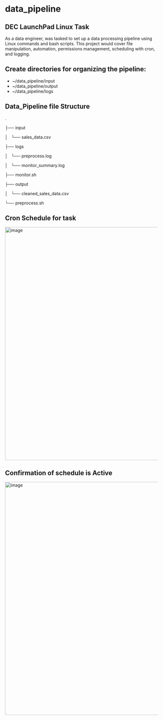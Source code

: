 # data_pipeline
## DEC LaunchPad Linux Task
As a data engineer, was tasked to set up a data processing pipeline using Linux commands and bash scripts. This project would cover file manipulation, automation, permissions management, scheduling with cron, and logging.

## Create directories for organizing the pipeline:
- ~/data_pipeline/input
- ~/data_pipeline/output
- ~/data_pipeline/logs

## Data_Pipeline file Structure
.

├── input

│   └── sales_data.csv

├── logs

│   └── preprocess.log

│   └── monitor_summary.log

├── monitor.sh

├── output

│   └── cleaned_sales_data.csv

└── preprocess.sh

## Cron Schedule for task

<img width="1366" height="768" alt="image" src="https://github.com/user-attachments/assets/4fcd5cfc-ad15-44c3-a9ac-0d180225dda1" />

## Confirmation of schedule is Active

<img width="1366" height="768" alt="image" src="https://github.com/user-attachments/assets/48279deb-31fb-4a14-888c-d8ae8957439d" />

